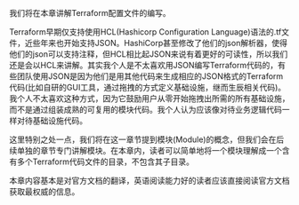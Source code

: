 
我们将在本章讲解Terraform配置文件的编写。

Terraform早期仅支持使用HCL(Hashicorp Configuration Language)语法的.tf文件，近些年来也开始支持JSON。HashiCorp甚至修改了他们的json解析器，使得他们的json可以支持注释，但HCL相比起JSON来说有着更好的可读性，所以我们还是会以HCL来讲解。其实我个人是不太喜欢用JSON编写Terraform代码的，有些团队使用JSON是因为他们是用其他代码来生成相应的JSON格式的Terraform代码(比如自研的GUI工具，通过拖拽的方式定义基础设施，继而生辰相关代码)。我个人不太喜欢这种方式，因为它鼓励用户从零开始拖拽出所需的所有基础设施，而不是通过组装成熟的可复用的模块代码。我个人认为应该像对待业务逻辑代码一样对待基础设施代码。

这里特别之处一点，我们将在这一章节提到模块(Module)的概念，但我们会在后续单独的章节专门讲解模块。在本章内，读者可以简单地将一个模块理解成一个含有多个Terraform代码文件的目录，不包含其子目录。

本章内容基本是对官方文档的翻译，英语阅读能力好的读者应该直接阅读官方文档获取最权威的信息。

